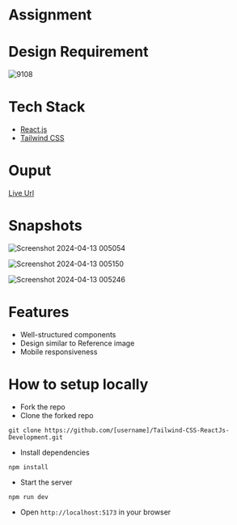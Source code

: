 # Assignment 

# Design Requirement

![9108](https://github.com/mohdabdulrahman297/Tailwind-CSS-ReactJs-Development/assets/109975518/a1a9f1e8-c028-4954-a4bc-74d6bab21a36)

# Tech Stack
* [React.js](https://react.dev/)
* [Tailwind CSS](https://tailwindcss.com/)

# Ouput
[Live Url](https://aeonaxy-react-tailwind-assignment.netlify.app/)

# Snapshots
![Screenshot 2024-04-13 005054](https://github.com/mohdabdulrahman297/Tailwind-CSS-ReactJs-Development/assets/109975518/92043e28-1b07-459a-814c-dd4e90649390)

![Screenshot 2024-04-13 005150](https://github.com/mohdabdulrahman297/Tailwind-CSS-ReactJs-Development/assets/109975518/0363e8c8-bd88-48d1-903e-a8c77a690189)

![Screenshot 2024-04-13 005246](https://github.com/mohdabdulrahman297/Tailwind-CSS-ReactJs-Development/assets/109975518/09b14928-631a-40bb-a720-44724b562dfd)

# Features
* Well-structured components
* Design similar to Reference image
* Mobile responsiveness

# How to setup locally
* Fork the repo
* Clone the forked repo

`git clone https://github.com/[username]/Tailwind-CSS-ReactJs-Development.git`

* Install dependencies

`npm install`

* Start the server

`npm run dev`

* Open `http://localhost:5173` in your browser


